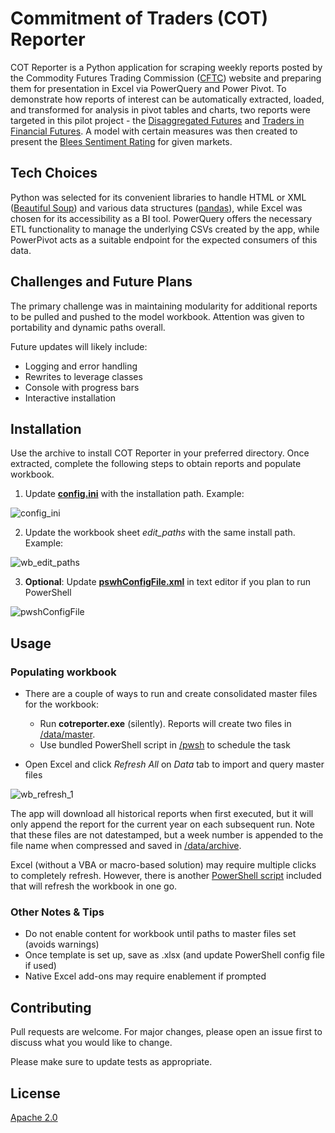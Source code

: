 # Commitment of Traders (COT) Reporter

COT Reporter is a Python application for scraping weekly reports posted by the Commodity Futures Trading Commission ([CFTC](https://www.cftc.gov/MarketReports/CommitmentsofTraders/index.htm)) website and preparing them for presentation in Excel via PowerQuery and Power Pivot. To demonstrate how reports of interest can be automatically extracted, loaded, and transformed for analysis in pivot tables and charts, two reports were targeted in this pilot project - the [Disaggregated Futures](https://www.cftc.gov/MarketReports/CommitmentsofTraders/HistoricalCompressed/index.htm) and [Traders in Financial Futures](https://www.cftc.gov/MarketReports/CommitmentsofTraders/HistoricalCompressed/index.htm). A model with certain measures was then created to present the [Blees Sentiment Rating](https://bit.ly/3S76uMm) for given markets.

## Tech Choices
Python was selected for its convenient libraries to handle HTML or XML ([Beautiful Soup](https://pypi.org/project/beautifulsoup4/)) and various data structures ([pandas](https://pandas.pydata.org/)), while Excel was chosen for its accessibility as a BI tool. PowerQuery offers the necessary ETL functionality to manage the underlying CSVs created by the app, while PowerPivot acts as a suitable endpoint for the expected consumers of this data.

## Challenges and Future Plans
The primary challenge was in maintaining modularity for additional reports to be pulled and pushed to the model workbook. Attention was given to portability and dynamic paths overall.

Future updates will likely include:

- Logging and error handling
- Rewrites to leverage classes
- Console with progress bars
- Interactive installation

## Installation

Use the archive to install COT Reporter in your preferred directory. Once extracted, complete the following steps to obtain reports and populate workbook.

1. Update [**config.ini**](/src/config.ini) with the installation path. Example:

![config_ini](https://user-images.githubusercontent.com/8696078/192114851-a6f95e7a-b4f7-4ec6-9713-b9732421ba1f.png)


2. Update the workbook sheet *edit_paths* with the same install path. Example:

![wb_edit_paths](https://user-images.githubusercontent.com/8696078/192114117-0b79624b-ca31-4abb-b13b-93b2c0ab92cb.png)

3. **Optional**: Update [**pswhConfigFile.xml**](/pwsh/pwshConfigFile.xml) in text editor if you plan to run PowerShell

![pwshConfigFile](https://user-images.githubusercontent.com/8696078/192114203-10366b3e-0872-473f-8d95-37cf5eea0080.png)

## Usage
### Populating workbook
* There are a couple of ways to run and create consolidated master files for the workbook:
    * Run **cotreporter.exe** (silently). Reports will create two files in [/data/master](/data/master).
    * Use bundled PowerShell script in [/pwsh](/pwsh) to schedule the task

* Open Excel and click *Refresh All* on *Data* tab to import and query master files

![wb_refresh_1](https://user-images.githubusercontent.com/8696078/192114676-0cb650ae-4039-45e9-a129-1aeea4da70ed.png)

The app will download all historical reports when first executed, but it will only append the report for the current year on each subsequent run. Note that these files are not datestamped, but a week number is appended to the file name when compressed and saved in [/data/archive](/data/archive).

Excel (without a VBA or macro-based solution) may require multiple clicks to completely refresh. However, there is another [PowerShell script](/pwsh/refreshExcel.ps1) included that will refresh the workbook in one go.

### Other Notes & Tips

* Do not enable content for workbook until paths to master files set (avoids warnings)
* Once template is set up, save as .xlsx (and update PowerShell config file if used)
* Native Excel add-ons may require enablement if prompted

## Contributing
Pull requests are welcome. For major changes, please open an issue first to discuss what you would like to change.

Please make sure to update tests as appropriate.

## License
[Apache 2.0](http://www.apache.org/licenses/)